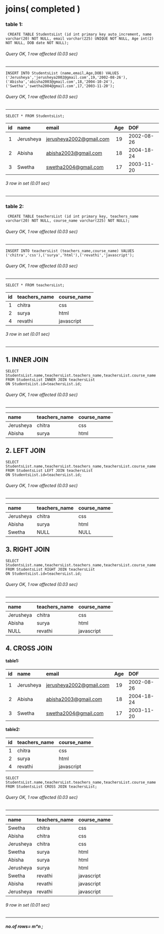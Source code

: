 # joins( completed )

### table 1:

```syntax
 CREATE TABLE StudentsList (id int primary key auto_increment, name varchar(20) NOT NULL, email varchar(225) UNIQUE NOT NULL, Age int(2) NOT NULL, DOB date NOT NULL);
```
###### Query OK, 1 row affected (0.03 sec)
* * *

```syntax
INSERT INTO StudentsList (name,email,Age,DOB) VALUES ('Jerusheya','jerusheya2002@gmail.com',19,'2002-08-26'),('Abisha','abisha2003@gmail.com',18,'2004-10-24'),('Swetha','swetha2004@gmail.com',17,'2003-11-20');
```

###### Query OK, 1 row affected (0.03 sec)
* * *

```syntax
SELECT * FROM StudentsList;
```

| id | name      |  email                   | Age | DOF         |
|:--:|:----------|:-------------------------|:---:|:------------|
|  1 | Jerusheya | jerusheya2002@gmail.com  |  19 | 2002-08-26  |
|  2 | Abisha    | abisha2003@gmail.com     |  18 | 2004-18-24  |
|  3 | Swetha    | swetha2004@gmail.com     |  17 | 2003-11-20  |

###### 3 row in set (0.01 sec)
* * *

### table 2:

```syntax
 CREATE TABLE teachersList (id int primary key, teachers_name varchar(20) NOT NULL, course_name varchar(225) NOT NULL);
```
###### Query OK, 1 row affected (0.03 sec)
* * *

```syntax
INSERT INTO teachersList (teachers_name,course_name) VALUES ('chitra','css'),('surya','html'),('revathi','javascript');
```

###### Query OK, 1 row affected (0.03 sec)
* * *

```syntax
SELECT * FROM teachersList;
```

| id | teachers_name  |  course_name    |
|:--:|:---------------|:----------------|
|  1 | chitra         | css             | 
|  2 | surya          | html            | 
|  4 | revathi        | javascript      |

###### 3 row in set (0.01 sec)
* * *


## 1. INNER JOIN

```syntax
SELECT StudentsList.name,teachersList.teachers_name,teachersList.course_name
FROM StudentsList INNER JOIN teachersList
ON StudentsList.id=teachersList.id;
```
###### Query OK, 1 row affected (0.03 sec)
* * *

| name      | teachers_name | course_name |
|:----------|:--------------|:------------|
| Jerusheya | chitra        | css         |
| Abisha    | surya         | html        |


## 2. LEFT JOIN

```syntax
SELECT StudentsList.name,teachersList.teachers_name,teachersList.course_name
FROM StudentsList LEFT JOIN teachersList
ON StudentsList.id=teachersList.id;
```
###### Query OK, 1 row affected (0.03 sec)
* * *

| name      | teachers_name | course_name |
|:----------|:--------------|:------------|
| Jerusheya | chitra        | css         |
| Abisha    | surya         | html        |
| Swetha    | NULL          | NULL        |


## 3. RIGHT JOIN

```syntax
SELECT StudentsList.name,teachersList.teachers_name,teachersList.course_name
FROM StudentsList RIGHT JOIN teachersList
ON StudentsList.id=teachersList.id;
```
###### Query OK, 1 row affected (0.03 sec)
* * *

| name      | teachers_name | course_name |
|:----------|:--------------|:------------|
| Jerusheya | chitra        | css         |
| Abisha    | surya         | html        |
| NULL      | revathi       | javascript  |


## 4. CROSS JOIN

#### table1:
| id | name      |  email                   | Age | DOF         |
|:--:|:----------|:-------------------------|:---:|:------------|
|  1 | Jerusheya | jerusheya2002@gmail.com  |  19 | 2002-08-26  |
|  2 | Abisha    | abisha2003@gmail.com     |  18 | 2004-18-24  |
|  3 | Swetha    | swetha2004@gmail.com     |  17 | 2003-11-20  |

#### table2:
| id | teachers_name  |  course_name    |
|:--:|:---------------|:----------------|
|  1 | chitra         | css             | 
|  2 | surya          | html            | 
|  4 | revathi        | javascript      |

```syntax
SELECT StudentsList.name,teachersList.teachers_name,teachersList.course_name
FROM StudentsList CROSS JOIN teachersList;
```
###### Query OK, 1 row affected (0.03 sec)
* * *

| name      | teachers_name    | course_name |
|:----------|:-----------------|:------------|
| Swetha    | chitra           | css         |
| Abisha    | chitra           | css         |
| Jerusheya | chitra           | css         |
| Swetha    | surya            | html        |
| Abisha    | surya            | html        |
| Jerusheya | surya            | html        |
| Swetha    | revathi          | javascript  |
| Abisha    | revathi          | javascript  |
| Jerusheya | revathi          | javascript  |


###### 9 row in set (0.01 sec)
* * * 

##### no.of rows= m*n ;